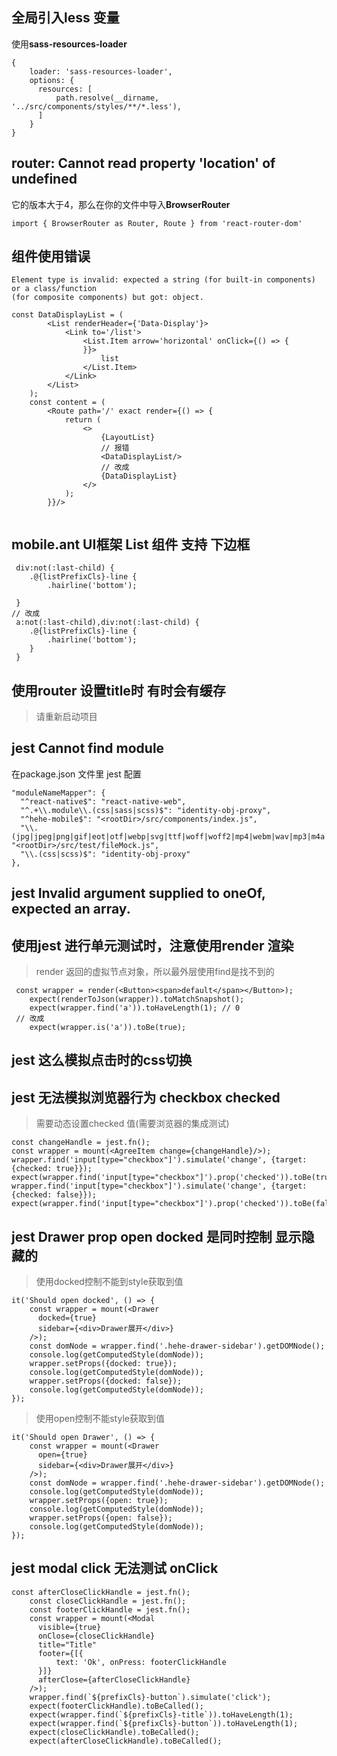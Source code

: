 ## 全局引入less 变量
使用**sass-resources-loader**
```
{
    loader: 'sass-resources-loader',
    options: {
      resources: [
          path.resolve(__dirname, '../src/components/styles/**/*.less'),
      ]
    }
}

```
## router: Cannot read property 'location' of undefined
它的版本大于4，那么在你的文件中导入**BrowserRouter**
```
import { BrowserRouter as Router, Route } from 'react-router-dom'

```
## 组件使用错误
```
Element type is invalid: expected a string (for built-in components) or a class/function 
(for composite components) but got: object.

```
```
const DataDisplayList = (
        <List renderHeader={'Data-Display'}>
            <Link to='/list'>
                <List.Item arrow='horizontal' onClick={() => {
                }}>
                    list
                </List.Item>
            </Link>
        </List>
    );
    const content = (
        <Route path='/' exact render={() => {
            return (
                <>
                    {LayoutList}
                    // 报错
                    <DataDisplayList/>
                    // 改成
                    {DataDisplayList}
                </>
            );
        }}/>
   

```
## mobile.ant UI框架 List 组件 支持 <a> 下边框
```
 div:not(:last-child) {
    .@{listPrefixCls}-line {
        .hairline('bottom');
   
 }
// 改成
 a:not(:last-child),div:not(:last-child) {
    .@{listPrefixCls}-line {
        .hairline('bottom');
    }
 }

```
## 使用router 设置title时 有时会有缓存

> 请重新启动项目

## jest Cannot find module

在package.json 文件里 jest 配置
```
"moduleNameMapper": {
  "^react-native$": "react-native-web",
  "^.+\\.module\\.(css|sass|scss)$": "identity-obj-proxy",
  "^hehe-mobile$": "<rootDir>/src/components/index.js",
  "\\.(jpg|jpeg|png|gif|eot|otf|webp|svg|ttf|woff|woff2|mp4|webm|wav|mp3|m4a|aac|oga)$": "<rootDir>/src/test/fileMock.js",
  "\\.(css|scss)$": "identity-obj-proxy"
},

```

## jest Invalid argument supplied to oneOf, expected an array.

## 使用jest 进行单元测试时，注意使用render 渲染
> render 返回的虚拟节点对象，所以最外层使用find是找不到的

```
 const wrapper = render(<Button><span>default</span></Button>);
    expect(renderToJson(wrapper)).toMatchSnapshot();
    expect(wrapper.find('a')).toHaveLength(1); // 0 
 // 改成
    expect(wrapper.is('a')).toBe(true); 

```

## jest 这么模拟点击时的css切换

## jest 无法模拟浏览器行为 checkbox checked
> 需要动态设置checked 值(需要浏览器的集成测试)

```
const changeHandle = jest.fn();
const wrapper = mount(<AgreeItem change={changeHandle}/>);
wrapper.find('input[type="checkbox"]').simulate('change', {target: {checked: true}});
expect(wrapper.find('input[type="checkbox"]').prop('checked')).toBe(true);
wrapper.find('input[type="checkbox"]').simulate('change', {target: {checked: false}});
expect(wrapper.find('input[type="checkbox"]').prop('checked')).toBe(false);

``` 
## jest Drawer prop open docked 是同时控制 显示隐藏的

> 使用docked控制不能到style获取到值

```
it('Should open docked', () => {
    const wrapper = mount(<Drawer
      docked={true}
      sidebar={<div>Drawer展开</div>}
    />);
    const domNode = wrapper.find('.hehe-drawer-sidebar').getDOMNode();
    console.log(getComputedStyle(domNode));
    wrapper.setProps({docked: true});
    console.log(getComputedStyle(domNode));
    wrapper.setProps({docked: false});
    console.log(getComputedStyle(domNode));
});

```
> 使用open控制不能style获取到值

```
it('Should open Drawer', () => {
    const wrapper = mount(<Drawer
      open={true}
      sidebar={<div>Drawer展开</div>}
    />);
    const domNode = wrapper.find('.hehe-drawer-sidebar').getDOMNode();
    console.log(getComputedStyle(domNode));
    wrapper.setProps({open: true});
    console.log(getComputedStyle(domNode));
    wrapper.setProps({open: false});
    console.log(getComputedStyle(domNode));
});

```
## jest modal click 无法测试 onClick 
```
const afterCloseClickHandle = jest.fn();
    const closeClickHandle = jest.fn();
    const footerClickHandle = jest.fn();
    const wrapper = mount(<Modal
      visible={true}
      onClose={closeClickHandle}
      title="Title"
      footer={[{
          text: 'Ok', onPress: footerClickHandle
      }]}
      afterClose={afterCloseClickHandle}
    />);
    wrapper.find(`${prefixCls}-button`).simulate('click');
    expect(footerClickHandle).toBeCalled();
    expect(wrapper.find(`${prefixCls}-title`)).toHaveLength(1);
    expect(wrapper.find(`${prefixCls}-button`)).toHaveLength(1);
    expect(closeClickHandle).toBeCalled();
    expect(afterCloseClickHandle).toBeCalled();
```
